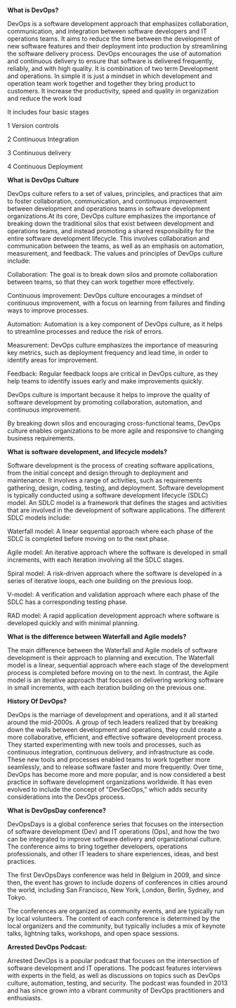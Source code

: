 **What is DevOps?**

DevOps is a software development approach that emphasizes collaboration, communication, and integration between software developers and IT operations teams.
It aims to reduce the time between the development of new software features and their deployment into production by streamlining the software delivery process. 
DevOps encourages the use of automation and continuous delivery to ensure that software is delivered frequently, reliably, and with high quality.
It is combination of two term Development and operations. In simple it is just a mindset in which development and operation team work together and together 
they bring product to customers. It increase the productivity, speed and quality  in organization and reduce the work load 

It includes four basic stages

1 Version controls

2 Continuous Integration

3 Continuous delivery

4 Continuous Deployment

**What is DevOps Culture**

DevOps culture refers to a set of values, principles, and practices that aim to foster collaboration, communication, and continuous improvement between development 
and operations teams in software development organizations.At its core, DevOps culture emphasizes the importance of breaking down the traditional silos that exist 
between development and operations teams, and instead promoting a shared responsibility for the entire software development lifecycle. This involves collaboration and 
communication between the teams, as well as an emphasis on automation, measurement, and feedback.
The values and principles of DevOps culture include:

Collaboration: The goal is to break down silos and promote collaboration between teams, so that they can work together more effectively.

Continuous improvement: DevOps culture encourages a mindset of continuous improvement, with a focus on learning from failures and finding ways to improve processes.

Automation: Automation is a key component of DevOps culture, as it helps to streamline processes and reduce the risk of errors.

Measurement: DevOps culture emphasizes the importance of measuring key metrics, such as deployment frequency and lead time, in order to identify areas for improvement.

Feedback: Regular feedback loops are critical in DevOps culture, as they help teams to identify issues early and make improvements quickly.

DevOps culture is important because it helps to improve the quality of software development by promoting collaboration, automation, and continuous improvement. 

By breaking down silos and encouraging cross-functional teams, DevOps culture enables organizations to be more agile and responsive to changing business requirements.

**What is software development, and lifecycle models?**

Software development is the process of creating software applications, from the initial concept and design through to deployment and maintenance. 
It involves a range of activities, such as requirements gathering, design, coding, testing, and deployment.
Software development is typically conducted using a software development lifecycle (SDLC) model. An SDLC model is a framework that defines the stages and 
activities that are involved in the development of software applications. 
The different SDLC models include:

Waterfall model: A linear sequential approach where each phase of the SDLC is completed before moving on to the next phase.

Agile model: An iterative approach where the software is developed in small increments, with each iteration involving all the SDLC stages.

Spiral model: A risk-driven approach where the software is developed in a series of iterative loops, each one building on the previous loop.

V-model: A verification and validation approach where each phase of the SDLC has a corresponding testing phase.

RAD model: A rapid application development approach where software is developed quickly and with minimal planning.

**What is the difference between Waterfall and Agile models?**

The main difference between the Waterfall and Agile models of software development is their approach to planning and execution. 
The Waterfall model is a linear, sequential approach where each stage of the development process is completed before moving on to the next.
In contrast, the Agile model is an iterative approach that focuses on delivering working software in small increments, with each iteration 
building on the previous one.

**History Of DevOps?**

DevOps is the marriage of development and operations, and it all started around the mid-2000s. A group of tech leaders realized that by 
breaking down the walls between development and operations, they could create a more collaborative, efficient, and effective software
development process.
They started experimenting with new tools and processes, such as continuous integration, continuous delivery, and infrastructure as code.
These new tools and processes enabled teams to work together more seamlessly, and to release software faster and more frequently.
Over time, DevOps has become more and more popular, and is now considered a best practice in software development organizations worldwide. 
It has even evolved to include the concept of "DevSecOps," which adds security considerations into the DevOps process.

**What is DevOpsDay conference?**

DevOpsDays is a global conference series that focuses on the intersection of software development (Dev) and IT operations (Ops), and how the two can be integrated
to improve software delivery and organizational culture. The conference aims to bring together developers, operations professionals, and other IT leaders to share 
experiences, ideas, and best practices.

The first DevOpsDays conference was held in Belgium in 2009, and since then, the event has grown to include dozens of conferences in cities around the world,
including San Francisco, New York, London, Berlin, Sydney, and Tokyo.

The conferences are organized as community events, and are typically run by local volunteers. The content of each conference is determined by the local organizers
and the community, but typically includes a mix of keynote talks, lightning talks, workshops, and open space sessions.

**Arrested DevOps Podcast:**

Arrested DevOps is a popular podcast that focuses on the intersection of software development and IT operations. The podcast features interviews with experts in 
the field, as well as discussions on topics such as DevOps culture, automation, testing, and security. The podcast was founded in 2013 and has since grown into a 
vibrant community of DevOps practitioners and enthusiasts.
